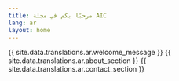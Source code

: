 ```yaml
---
title: مرحبًا بكم في مجلة AIC
lang: ar
layout: home
---
```


{{ site.data.translations.ar.welcome_message }}
{{ site.data.translations.ar.about_section }}
{{ site.data.translations.ar.contact_section }}
